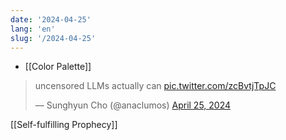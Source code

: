 ```yaml
---
date: '2024-04-25'
lang: 'en'
slug: '/2024-04-25'
---
```


- [[Color Palette]]

<blockquote class="twitter-tweet">
<p lang="en" dir="ltr">
uncensored LLMs actually can <a href="https://t.co/zcBvtjTpJC">pic.twitter.com/zcBvtjTpJC</a>
</p>
&mdash; Sunghyun Cho (@anaclumos) <a href="https://twitter.com/anaclumos/status/1783437795983564802?ref_src=twsrc%5Etfw">April 25, 2024</a></blockquote>

[[Self-fulfilling Prophecy]]
